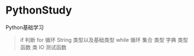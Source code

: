 # PythonStudy
Python基础学习

> if 判断
> for 循环
> String 类型以及基础类型
> while 循环
> 集合 类型
> 字典 类型
> 函数
> 类
> IO
> 测试函数
